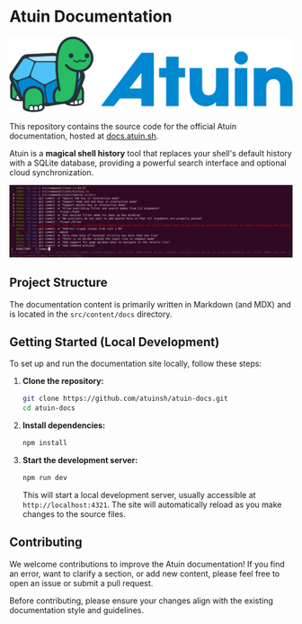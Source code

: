 # Atuin Documentation

![Atuin Logo Dark](.github/logo-dark.png)

This repository contains the source code for the official Atuin documentation, hosted at [docs.atuin.sh](https://docs.atuin.sh).

Atuin is a **magical shell history** tool that replaces your shell's default history with a SQLite database, providing a powerful search interface and optional cloud synchronization.

![Atuin Preview](.github/preview.png)

## Project Structure

The documentation content is primarily written in Markdown (and MDX) and is located in the `src/content/docs` directory.

## Getting Started (Local Development)

To set up and run the documentation site locally, follow these steps:

1.  **Clone the repository:**
    ```bash
    git clone https://github.com/atuinsh/atuin-docs.git
    cd atuin-docs
    ```

2.  **Install dependencies:**
    ```bash
    npm install
    ```

3.  **Start the development server:**
    ```bash
    npm run dev
    ```
    This will start a local development server, usually accessible at `http://localhost:4321`. The site will automatically reload as you make changes to the source files.

## Contributing

We welcome contributions to improve the Atuin documentation! If you find an error, want to clarify a section, or add new content, please feel free to open an issue or submit a pull request.

Before contributing, please ensure your changes align with the existing documentation style and guidelines.
